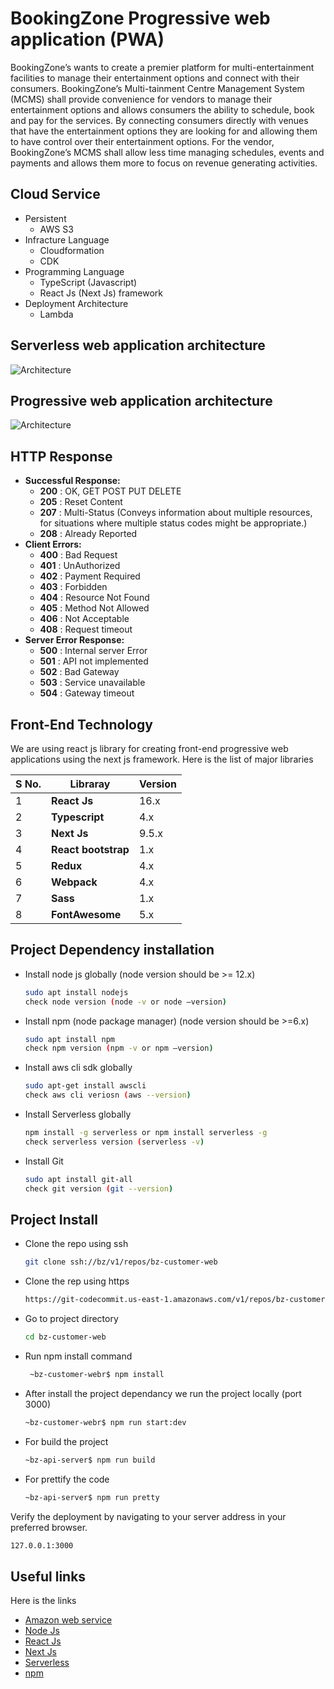 # BookingZone Progressive web application (PWA)
BookingZone’s wants to create a premier platform for multi-entertainment facilities to manage their entertainment options and connect with their consumers.  BookingZone’s Multi-tainment Centre Management System (MCMS) shall provide convenience for vendors to manage their entertainment options and allows consumers the ability to schedule, book and pay for the services.  By connecting consumers directly with venues that have the entertainment options they are looking for and allowing them to have control over their entertainment options.  For the vendor, BookingZone’s MCMS shall allow less time managing schedules, events and payments and allows them more to focus on revenue generating activities.

## Cloud Service
- Persistent 
  - AWS S3
 - Infracture Language
   - Cloudformation
   - CDK
 - Programming Language
   - TypeScript (Javascript)
   - React Js (Next Js) framework
 - Deployment Architecture
   - Lambda
 
## Serverless web application architecture
![Architecture](https://bookingzone-bucket.s3.ap-south-1.amazonaws.com/git_images/4.png)

## Progressive web application architecture
![Architecture](https://bookingzone-bucket.s3.ap-south-1.amazonaws.com/git_images/2.png)
## HTTP Response
- **Successful Response:**
  - **200** : OK, GET POST PUT DELETE
  - **205** : Reset Content
  - **207** : Multi-Status (Conveys information about multiple resources, for situations where multiple status codes might be appropriate.)
  - **208** : Already Reported
- **Client Errors:**
  - **400** : Bad Request
  - **401** : UnAuthorized
  - **402** : Payment Required
  - **403** : Forbidden
  - **404** : Resource Not Found
  - **405** : Method Not Allowed
  - **406** : Not Acceptable
  - **408** : Request timeout
- **Server Error Response:**
  - **500** : Internal server Error
  - **501** : API not implemented
  - **502** : Bad Gateway
  - **503** : Service unavailable
  - **504** : Gateway timeout

## Front-End Technology
We are using react js library for creating front-end progressive web applications using the next js framework. Here is the list of major libraries

| S No. | Libraray | Version |
| ------ | ------ | ------ | 
| 1 | **React Js** | 16.x | 
| 2 | **Typescript** | 4.x | 
| 3 | **Next Js** | 9.5.x | 
| 4 | **React bootstrap** | 1.x | 
| 5 | **Redux** | 4.x | 
| 6 | **Webpack** | 4.x | 
| 7 | **Sass** | 1.x | 
| 8 | **FontAwesome** | 5.x | 

## Project Dependency installation
- Install node js globally (node version should be >= 12.x)
  ```sh
  sudo apt install nodejs
  check node version (node -v or node –version)
  ```
- Install npm (node package manager) (node version should be >=6.x)
  ```sh
  sudo apt install npm
  check npm version (npm -v or npm –version)
  ```
- Install aws cli sdk globally
  ```sh
  sudo apt-get install awscli
  check aws cli veriosn (aws --version)
  ```
- Install Serverless globally
  ```sh
  npm install -g serverless or npm install serverless -g
  check serverless version (serverless -v)
  ```
- Install Git
  ```sh
  sudo apt install git-all
  check git version (git --version)
  ```
## Project Install
- Clone the repo using ssh
  ```sh
  git clone ssh://bz/v1/repos/bz-customer-web
  ```
- Clone the rep using https
  ```sh
  https://git-codecommit.us-east-1.amazonaws.com/v1/repos/bz-customer-web
   ```
- Go to project directory 
  ```sh
  cd bz-customer-web
  ```
- Run npm install command
  ```sh
   ~bz-customer-webr$ npm install
   ```
- After install the project dependancy we run the project locally (port 3000)
  ```sh
  ~bz-customer-webr$ npm run start:dev
   ```
- For build the project
  ```sh
  ~bz-api-server$ npm run build
  ```
- For prettify the code
  ```sh
  ~bz-api-server$ npm run pretty
  ```
Verify the deployment by navigating to your server address in
your preferred browser.
```sh
127.0.0.1:3000
```
## Useful links
Here is the links
- [Amazon web service](http://aws.amazon.com/)
- [Node Js](https://nodejs.org/en/)
- [React Js](https://reactjs.org/)
- [Next Js](https://nextjs.org/)
- [Serverless](https://www.serverless.com/)
- [npm](https://www.npmjs.com/)

